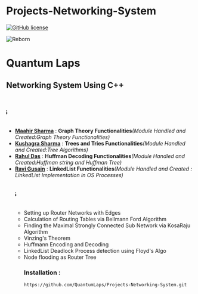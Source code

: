 # Projects-Networking-System

[![GitHub license](https://img.shields.io/github/license/QuantumLaps/Projects-Networking-System)](https://github.com/QuantumLaps/Projects-Networking-System/blob/master/LICENSE)
<!DOCTYPE html>
<html>
<head>
<div class="center">
<img src = https://avatars3.githubusercontent.com/u/69033340?s=200&v=4 alt="Reborn">
</div>
<div class="center">
<h1> Quantum Laps </h1>
</div>
</head>
<body>
<h2> Networking System Using C++ </h2>
<marquee width="100%" direction="right" height="70px">
<h2> Contribution Stats </h2>
</marquee>
<ul>
<li> <u><b>Maahir Sharma</b></u> : <b>Graph Theory Functionalities</b><i>(Module Handled and Created:Graph Theory Functionalities)</i> </li>
<li> <u><b>Kushagra Sharma</b></u> : <b>Trees and Tries Functionalities</b><i>(Module Handled and Created:Tree Algorithms)</i> </li>
<li> <u><b>Rahul Das</b></u> : <b>Huffman Decoding Functionalities</b><i>(Module Handled and Created:Huffman string and Huffman Tree)</i> </li>
<li> <u><b>Ravi Gusain</b></u> : <b>LinkedList Functionalities</b><i>(Module Handled and Created : LinkedList Implementation in OS Processes)</i> </li>
<p1> 
<marquee width="100%" direction="right" height="70px">
<h2> Functionalities </h2>
</marquee>
<ul>
<li> Setting up Router Networks with Edges </li>
<li> Calculation of Routing Tables via Bellmann Ford Algorithm </li>
<li> Finding the Maximal Strongly Connected Sub Network via KosaRaju Algorithm </li>
<li> Vinzing's Theorem </li>
<li> Huffmann Encoding and Decoding </li>
<li> LinkedList Deadlock Process detection using Floyd's Algo </li>
<li> Node flooding as Router Tree </li>
</body>
</html>

### Installation :

```https://github.com/QuantumLaps/Projects-Networking-System.git```
